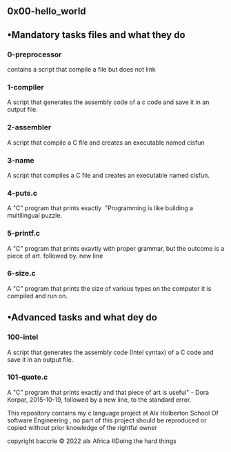 ## 0x00-hello_world


## •Mandatory tasks files  and what they do
###	0-preprocessor
contains a script that compile a file but does not link

###	1-compiler
A script that generates the assembly code of a c code and save it in an output file.

###	2-assembler
A script that compile a C file and creates an executable named cisfun

###	3-name
A script that compiles a C file and creates an executable named cisfun.
###	4-puts.c
A "C" program that prints exactly  "Programming is like building a multilingual puzzle.

###	5-printf.c
A "C" program that prints exavtly with proper grammar, but the outcome is a piece of art. followed by. new line

###	6-size.c
A "C" program that prints the size of various types on the computer it is compiled and run on.




## •Advanced tasks and what dey do

###	100-intel
A script that generates the assembly code (Intel syntax) of a C code and save it in an output file.

###	101-quote.c
A "C" program that prints exactly and that piece of art is useful" - Dora Korpar, 2015-10-19, followed by a new line, to the standard error.



This repository contains my c language project at Alx Holberton School Of software Engineering , no part of this project should be reproduced or copied without prior knowledge of the rightful owner

copyright baccrie  © 2022 alx Africa
#Doing the hard things
